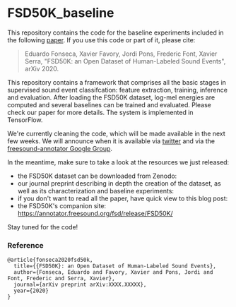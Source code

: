 # FSD50K_baseline

This repository contains the code for the baseline experiments included in the following <a href="https://annotator.freesound.org/fsd/release/FSD50K/" target="_blank">paper</a>. If you use this code or part of it, please cite:

>Eduardo Fonseca, Xavier Favory, Jordi Pons, Frederic Font, Xavier Serra, "FSD50K: an Open Dataset of Human-Labeled Sound Events", arXiv 2020.

This repository contains a framework that comprises all the basic stages in supervised sound event classifcation: feature extraction, training, inference and evaluation. After loading the FSD50K dataset, log-mel energies are computed and several baselines can be trained and evaluated. Please check our paper for more details. The system is implemented in TensorFlow.

We're currently cleaning the code, which will be made available in the next few weeks. We will announce when it is available via <a href="https://twitter.com/edfonseca_" target="_blank">twitter</a> and via the <a href="https://groups.google.com/g/freesound-annotator" target="_blank">freesound-annotator Google Group</a>.

In the meantime, make sure to take a look at the resources we just released:

- the FSD50K dataset can be downloaded from Zenodo:
- our journal preprint describing in depth the creation of the dataset, as well as its characterization and baseline experiments:
- if you don't want to read all the paper, have quick view to this blog post:
- the FSD50K's companion site: <a href="https://annotator.freesound.org/fsd/release/FSD50K/" target="_blank">https://annotator.freesound.org/fsd/release/FSD50K/</a>

Stay tuned for the code!



### Reference
```
@article{fonseca2020fsd50k,
  title={{FSD50K}: an Open Dataset of Human-Labeled Sound Events},
  author={Fonseca, Eduardo and Favory, Xavier and Pons, Jordi and Font, Frederic and Serra, Xavier},
  journal={arXiv preprint arXiv:XXXX.XXXXX},
  year={2020}
}

```
